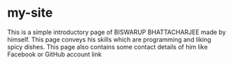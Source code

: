# my-site
This is a simple introductory page of BISWARUP BHATTACHARJEE made by himself.
This page conveys his skills which are programming and liking spicy dishes.
This page also contains some contact details of him like Facebook or GitHub account link
